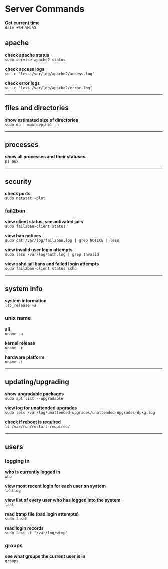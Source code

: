 # Server Commands  

**Get current time**  
`date +%H:%M:%S`  

## apache  

**check apache status**  
`sudo service apache2 status`  

**check access logs**  
`su -c "less /var/log/apache2/access.log"`  

**check error logs**  
`su -c "less /var/log/apache2/error.log"`  

---

## files and directories  

**show estimated size of directories**  
`sudo du --max-depth=1 -h`  

---

## processes  

**show all processes and their statuses**  
`ps aux`  

---

## security  

**check ports**  
`sudo netstat -plnt`  

### fail2ban  

**view client status, see activated jails**  
`sudo fail2ban-client status`  

**view ban notices**  
`sudo cat /var/log/fail2ban.log | grep NOTICE | less`  

**view invalid user login attempts**  
`sudo less /var/log/auth.log | grep Invalid`  

**view sshd jail bans and failed login attempts**  
`sudo fail2ban-client status sshd`  

---

## system info  

**system information**  
`lsb_release -a`  

### unix name  

**all**  
`uname -a`  

**kernel release**  
`uname -r`  

**hardware platform**  
`uname -i`  

---

## updating/upgrading  

**show upgradable packages**  
`sudo apt list --upgradable`  

**view log for unattended upgrades**  
`sudo less /var/log/unattended-upgrades/unattended-upgrades-dpkg.log`  

**check if reboot is required**  
`ls /var/run/restart-required/`  

---

## users  

### logging in  

**who is currently logged in**  
`who`

**view most recent login for each user on system**  
`lastlog`  

**view list of every user who has logged into the system**  
`last`  

**read btmp file (bad login attempts)**  
`sudo lastb`  

**read login records**  
`sudo last -f "/var/log/wtmp"`  

### groups  

**see what groups the current user is in**  
`groups`  
